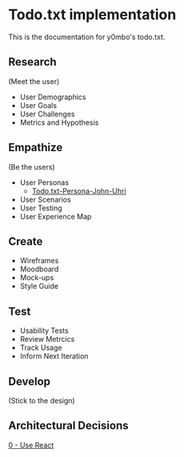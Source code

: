 # Todo.txt implementation

This is the documentation for y0mbo's todo.txt.

## Research

(Meet the user)

- User Demographics
- User Goals
- User Challenges
- Metrics and Hypothesis

## Empathize

(Be the users)

- User Personas
  - [Todo.txt-Persona-John-Uhri](https://www.figma.com/file/7SbPTGll19ZyFVb9zW5KGJ/Todo.txt-Persona-John-Uhri?node-id=0%3A1)
- User Scenarios
- User Testing
- User Experience Map

## Create

- Wireframes
- Moodboard
- Mock-ups
- Style Guide

## Test

- Usability Tests
- Review Metrcics
- Track Usage
- Inform Next Iteration

## Develop

(Stick to the design)

## Architectural Decisions

[0 - Use React](adr/000-UseReact.md)
